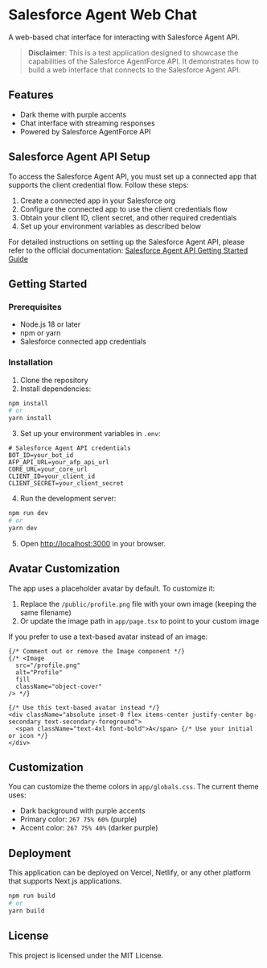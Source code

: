 # Salesforce Agent Web Chat

A web-based chat interface for interacting with Salesforce Agent API.

> **Disclaimer**: This is a test application designed to showcase the capabilities of the Salesforce AgentForce API. It demonstrates how to build a web interface that connects to the Salesforce Agent API.

## Features

- Dark theme with purple accents
- Chat interface with streaming responses
- Powered by Salesforce AgentForce API

## Salesforce Agent API Setup

To access the Salesforce Agent API, you must set up a connected app that supports the client credential flow. Follow these steps:

1. Create a connected app in your Salesforce org
2. Configure the connected app to use the client credentials flow
3. Obtain your client ID, client secret, and other required credentials
4. Set up your environment variables as described below

For detailed instructions on setting up the Salesforce Agent API, please refer to the official documentation:
[Salesforce Agent API Getting Started Guide](https://developer.salesforce.com/docs/einstein/genai/guide/agent-api-get-started.html)

## Getting Started

### Prerequisites

- Node.js 18 or later
- npm or yarn
- Salesforce connected app credentials

### Installation

1. Clone the repository
2. Install dependencies:

```bash
npm install
# or
yarn install
```

3. Set up your environment variables in `.env`:

```
# Salesforce Agent API credentials
BOT_ID=your_bot_id
AFP_API_URL=your_afp_api_url
CORE_URL=your_core_url
CLIENT_ID=your_client_id
CLIENT_SECRET=your_client_secret
```

4. Run the development server:

```bash
npm run dev
# or
yarn dev
```

5. Open [http://localhost:3000](http://localhost:3000) in your browser.

## Avatar Customization

The app uses a placeholder avatar by default. To customize it:

1. Replace the `/public/profile.png` file with your own image (keeping the same filename)
2. Or update the image path in `app/page.tsx` to point to your custom image

If you prefer to use a text-based avatar instead of an image:

```tsx
{/* Comment out or remove the Image component */}
{/* <Image 
  src="/profile.png" 
  alt="Profile" 
  fill 
  className="object-cover"
/> */}

{/* Use this text-based avatar instead */}
<div className="absolute inset-0 flex items-center justify-center bg-secondary text-secondary-foreground">
  <span className="text-4xl font-bold">A</span> {/* Use your initial or icon */}
</div>
```

## Customization

You can customize the theme colors in `app/globals.css`. The current theme uses:

- Dark background with purple accents
- Primary color: `267 75% 60%` (purple)
- Accent color: `267 75% 40%` (darker purple)

## Deployment

This application can be deployed on Vercel, Netlify, or any other platform that supports Next.js applications.

```bash
npm run build
# or
yarn build
```

## License

This project is licensed under the MIT License.